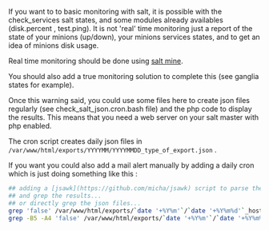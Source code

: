 If you want to to basic monitoring with salt, it is possible with the check_services salt states, and some modules already availables (disk.percent , test.ping). It is not 'real' time monitoring just a report of the state of your minions (up/down), your minions services states, and to get an idea of minions disk usage.

Real time monitoring should be done using [salt mine](https://docs.saltstack.com/en/latest/topics/mine/).

You should also add a true monitoring solution to complete this (see ganglia states for example).

Once this warning said, you could use some files here to create json files regularly (see check_salt_json.cron.bash file) and the php code to display the results. This means that you need a web server on your salt master with php enabled.

The cron script creates daily json files in ``` /var/www/html/exports/YYYYMM/YYYYMMDD_type_of_export.json ``` .

If you want you could also add a mail alert manually by adding a daily cron which is just doing something like this :

```bash
## adding a [jsawk](https://github.com/micha/jsawk) script to parse the content of your json files 
## and grep the results...
## or directly grep the json files...
grep 'false' /var/www/html/exports/`date '+%Y%m'`/`date '+%Y%m%d'`_hosts_status.json
grep -B5 -A4 'false' /var/www/html/exports/`date '+%Y%m'`/`date '+%Y%m%d'`_services.json
```

